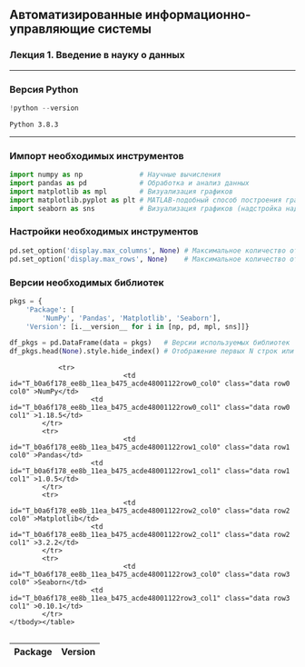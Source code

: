 ## Автоматизированные информационно-управляющие системы

### Лекция 1. Введение в науку о данных

<hr>

### Версия Python


```python
!python --version
```

    Python 3.8.3


<hr>

### Импорт необходимых инструментов


```python
import numpy as np              # Научные вычисления
import pandas as pd             # Обработка и анализ данных
import matplotlib as mpl        # Визуализация графиков
import matplotlib.pyplot as plt # MATLAB-подобный способ построения графиков
import seaborn as sns           # Визуализация графиков (надстройка над matplotlib)
```

### Настройки необходимых инструментов


```python
pd.set_option('display.max_columns', None) # Максимальное количество отображаемых столбцов
pd.set_option('display.max_rows', None)    # Максимальное количество отображаемых строк
```

### Версии необходимых библиотек


```python
pkgs = {
    'Package': [
        'NumPy', 'Pandas', 'Matplotlib', 'Seaborn'],
    'Version': [i.__version__ for i in [np, pd, mpl, sns]]}

df_pkgs = pd.DataFrame(data = pkgs)   # Версии используемых библиотек
df_pkgs.head(None).style.hide_index() # Отображение первых N строк или все если указать None
```




<style  type="text/css" >
</style><table id="T_b0a6f178_ee8b_11ea_b475_acde48001122" ><thead>    <tr>        <th class="col_heading level0 col0" >Package</th>        <th class="col_heading level0 col1" >Version</th>    </tr></thead><tbody>
                <tr>
                                <td id="T_b0a6f178_ee8b_11ea_b475_acde48001122row0_col0" class="data row0 col0" >NumPy</td>
                        <td id="T_b0a6f178_ee8b_11ea_b475_acde48001122row0_col1" class="data row0 col1" >1.18.5</td>
            </tr>
            <tr>
                                <td id="T_b0a6f178_ee8b_11ea_b475_acde48001122row1_col0" class="data row1 col0" >Pandas</td>
                        <td id="T_b0a6f178_ee8b_11ea_b475_acde48001122row1_col1" class="data row1 col1" >1.0.5</td>
            </tr>
            <tr>
                                <td id="T_b0a6f178_ee8b_11ea_b475_acde48001122row2_col0" class="data row2 col0" >Matplotlib</td>
                        <td id="T_b0a6f178_ee8b_11ea_b475_acde48001122row2_col1" class="data row2 col1" >3.2.2</td>
            </tr>
            <tr>
                                <td id="T_b0a6f178_ee8b_11ea_b475_acde48001122row3_col0" class="data row3 col0" >Seaborn</td>
                        <td id="T_b0a6f178_ee8b_11ea_b475_acde48001122row3_col1" class="data row3 col1" >0.10.1</td>
            </tr>
    </tbody></table>




```python

```

